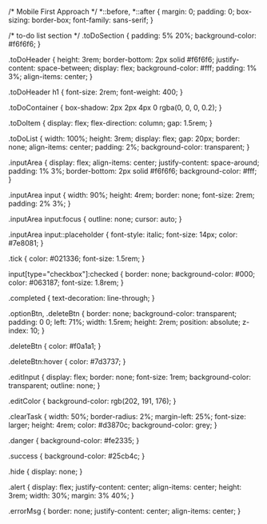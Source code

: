 /* Mobile First Approach */
*::before,
*::after {
  margin: 0;
  padding: 0;
  box-sizing: border-box;
  font-family: sans-serif;
}

/* to-do list section */
.toDoSection {
  padding: 5% 20%;
  background-color: #f6f6f6;
}

.toDoHeader {
  height: 3rem;
  border-bottom: 2px solid #f6f6f6;
  justify-content: space-between;
  display: flex;
  background-color: #fff;
  padding: 1% 3%;
  align-items: center;
}

.toDoHeader h1 {
  font-size: 2rem;
  font-weight: 400;
}

.toDoContainer {
  box-shadow: 2px 2px 4px 0 rgba(0, 0, 0, 0.2);
}

.toDoItem {
  display: flex;
  flex-direction: column;
  gap: 1.5rem;
}

.toDoList {
  width: 100%;
  height: 3rem;
  display: flex;
  gap: 20px;
  border: none;
  align-items: center;
  padding: 2%;
  background-color: transparent;
}

.inputArea {
  display: flex;
  align-items: center;
  justify-content: space-around;
  padding: 1% 3%;
  border-bottom: 2px solid #f6f6f6;
  background-color: #fff;
}

.inputArea input {
  width: 90%;
  height: 4rem;
  border: none;
  font-size: 2rem;
  padding: 2% 3%;
}

.inputArea input:focus {
  outline: none;
  cursor: auto;
}

.inputArea input::placeholder {
  font-style: italic;
  font-size: 14px;
  color: #7e8081;
}

.tick {
  color: #021336;
  font-size: 1.5rem;
}

input[type="checkbox"]:checked {
  border: none;
  background-color: #000;
  color: #063187;
  font-size: 1.8rem;
}

.completed {
  text-decoration: line-through;
}

.optionBtn,
.deleteBtn {
  border: none;
  background-color: transparent;
  padding: 0 0;
  left: 71%;
  width: 1.5rem;
  height: 2rem;
  position: absolute;
  z-index: 10;
}

.deleteBtn {
  color: #f0a1a1;
}

.deleteBtn:hover {
  color: #7d3737;
}

.editInput {
  display: flex;
  border: none;
  font-size: 1rem;
  background-color: transparent;
  outline: none;
}

.editColor {
  background-color: rgb(202, 191, 176);
}

.clearTask {
  width: 50%;
  border-radius: 2%;
  margin-left: 25%;
  font-size: larger;
  height: 4rem;
  color: #d3870c;
  background-color: grey;
}

.danger {
  background-color: #fe2335;
}

.success {
  background-color: #25cb4c;
}

.hide {
  display: none;
}

.alert {
  display: flex;
  justify-content: center;
  align-items: center;
  height: 3rem;
  width: 30%;
  margin: 3% 40%;
}

.errorMsg {
  border: none;
  justify-content: center;
  align-items: center;
}
